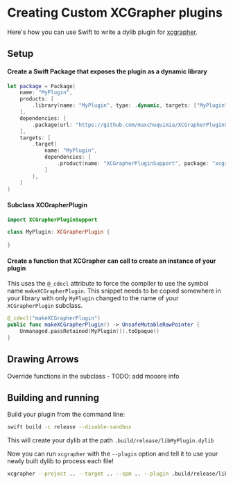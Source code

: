 #  Creating Custom XCGrapher plugins

Here's how you can use Swift to write a dylib plugin for [xcgrapher](https://github.com/maxchuquimia/xcgrapher).

## Setup

#### Create a Swift Package that exposes the plugin as a dynamic library

```swift
let package = Package(
    name: "MyPlugin",
    products: [
        .library(name: "MyPlugin", type: .dynamic, targets: ["MyPlugin"]),
    ],
    dependencies: [
        .package(url: "https://github.com/maxchuquimia/XCGrapherPluginSupport.git", from: "0.0.5"),
    ],
    targets: [
        .target(
            name: "MyPlugin", 
            dependencies: [
                .product(name: "XCGrapherPluginSupport", package: "xcgrapher")
            ]
        ),
    ]
)
```
#### Subclass XCGrapherPlugin

```swift
import XCGrapherPluginSupport

class MyPlugin: XCGrapherPlugin {
    
}
```

#### Create a function that XCGrapher can call to create an instance of your plugin
This uses the `@_cdecl` attribute to force the compiler to use the symbol name `makeXCGrapherPlugin`. This snippet needs to be copied somewhere in your library with only `MyPlugin` changed to the name of your  `XCGrapherPlugin` subclass.
```swift
@_cdecl("makeXCGrapherPlugin")
public func makeXCGrapherPlugin() -> UnsafeMutableRawPointer {
    Unmanaged.passRetained(MyPlugin()).toOpaque()
}
```
## Drawing Arrows

Override functions in the subclass - TODO: add mooore info


## Building and running

Build your plugin from the command line:
```bash
swift build -c release --disable-sandbox
```
This will create your dylib at the path `.build/release/libMyPlugin.dylib`

Now you can run `xcgrapher` with the `--plugin` option and tell it to use your newly built dylib to process each file!

```bash
xcgrapher --project .. --target .. --spm .. --plugin .build/release/libMyPlugin.dylib
```
